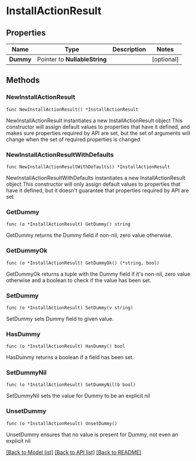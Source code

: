 # InstallActionResult

## Properties

Name | Type | Description | Notes
------------ | ------------- | ------------- | -------------
**Dummy** | Pointer to **NullableString** |  | [optional] 

## Methods

### NewInstallActionResult

`func NewInstallActionResult() *InstallActionResult`

NewInstallActionResult instantiates a new InstallActionResult object
This constructor will assign default values to properties that have it defined,
and makes sure properties required by API are set, but the set of arguments
will change when the set of required properties is changed

### NewInstallActionResultWithDefaults

`func NewInstallActionResultWithDefaults() *InstallActionResult`

NewInstallActionResultWithDefaults instantiates a new InstallActionResult object
This constructor will only assign default values to properties that have it defined,
but it doesn't guarantee that properties required by API are set

### GetDummy

`func (o *InstallActionResult) GetDummy() string`

GetDummy returns the Dummy field if non-nil, zero value otherwise.

### GetDummyOk

`func (o *InstallActionResult) GetDummyOk() (*string, bool)`

GetDummyOk returns a tuple with the Dummy field if it's non-nil, zero value otherwise
and a boolean to check if the value has been set.

### SetDummy

`func (o *InstallActionResult) SetDummy(v string)`

SetDummy sets Dummy field to given value.

### HasDummy

`func (o *InstallActionResult) HasDummy() bool`

HasDummy returns a boolean if a field has been set.

### SetDummyNil

`func (o *InstallActionResult) SetDummyNil(b bool)`

 SetDummyNil sets the value for Dummy to be an explicit nil

### UnsetDummy
`func (o *InstallActionResult) UnsetDummy()`

UnsetDummy ensures that no value is present for Dummy, not even an explicit nil

[[Back to Model list]](../README.md#documentation-for-models) [[Back to API list]](../README.md#documentation-for-api-endpoints) [[Back to README]](../README.md)


